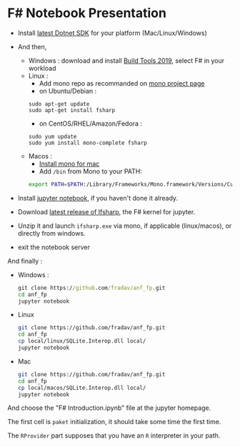 # F# Notebook Presentation
- Install  [latest Dotnet SDK](https://dotnet.microsoft.com/download) for your platform (Mac/Linux/Windows)
- And then,
    - Windows : download and install [Build Tools 2019](https://visualstudio.microsoft.com/fr/thank-you-downloading-visual-studio/?sku=BuildTools&rel=16#), select F# in your workload
    - Linux :
        - Add mono repo as recommanded on [mono project page](https://www.mono-project.com/download/stable/)
        - on Ubuntu/Debian :
        ```plain
        sudo apt-get update
        sudo apt-get install fsharp
        ```
        - on CentOS/RHEL/Amazon/Fedora :
        ```plain
        sudo yum update
        sudo yum install mono-complete fsharp
        ```
    - Macos :
        - [Install mono for mac](https://www.mono-project.com/download/stable/#download-mac)
        - Add `/bin` from Mono to your PATH: 
        ```bash
        export PATH=$PATH:/Library/Frameworks/Mono.framework/Versions/Current/bin/
        ```

- Install [jupyter notebook](https://jupyter.org/install.html), if you haven't done it already.
- Download [latest release of Ifsharp](https://github.com/fsprojects/IfSharp/releases/download/v3.0.3/IfSharp.v3.0.3.zip), the F# kernel for jupyter.
- Unzip it and launch `ifsharp.exe` via mono, if applicable (linux/macos), or directly from windows.
- exit the notebook server

And finally :
- Windows :
    ```cmd
    git clone https://github.com/fradav/anf_fp.git
    cd anf_fp
    jupyter notebook
    ```
- Linux
    ```bash
    git clone https://github.com/fradav/anf_fp.git
    cd anf_fp
    cp local/linux/SQLite.Interop.dll local/
    jupyter notebook
    ```
- Mac
    ```bash
    git clone https://github.com/fradav/anf_fp.git
    cd anf_fp
    cp local/macos/SQLite.Interop.dll local/
    jupyter notebook
    ```

And choose the "F# Introduction.ipynb" file at the jupyter homepage.

The first cell is `paket` initialization, it should take some time the first time.

The `RProvider` part supposes that you have an `R` interpreter in your path.

